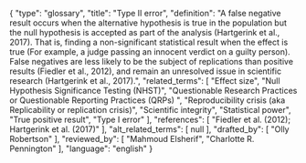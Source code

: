 {
    "type": "glossary",
    "title": "Type II error",
    "definition": "A false negative result occurs when the alternative hypothesis is true in the population but the null hypothesis is accepted as part of the analysis (Hartgerink et al., 2017). That is, finding a non-significant statistical result when the effect is true  (For example, a judge passing an innocent verdict on a guilty person). False negatives are less likely to be the subject of replications than positive results (Fiedler et al., 2012), and remain an unresolved issue in scientific research (Hartgerink et al., 2017).",
    "related_terms": [
        "Effect size",
        "Null Hypothesis Significance Testing (NHST)",
        "Questionable Research Practices or Questionable Reporting Practices (QRPs) ",
        "Reproducibility crisis (aka Replicability or replication crisis)",
        "Scientific integrity",
        "Statistical power",
        "True positive result",
        "Type I error"
    ],
    "references": [
        "Fiedler et al. (2012); Hartgerink et al. (2017)"
    ],
    "alt_related_terms": [
        null
    ],
    "drafted_by": [
        "Olly Robertson"
    ],
    "reviewed_by": [
        "Mahmoud Elsherif",
        "Charlotte R. Pennington"
    ],
    "language": "english"
}